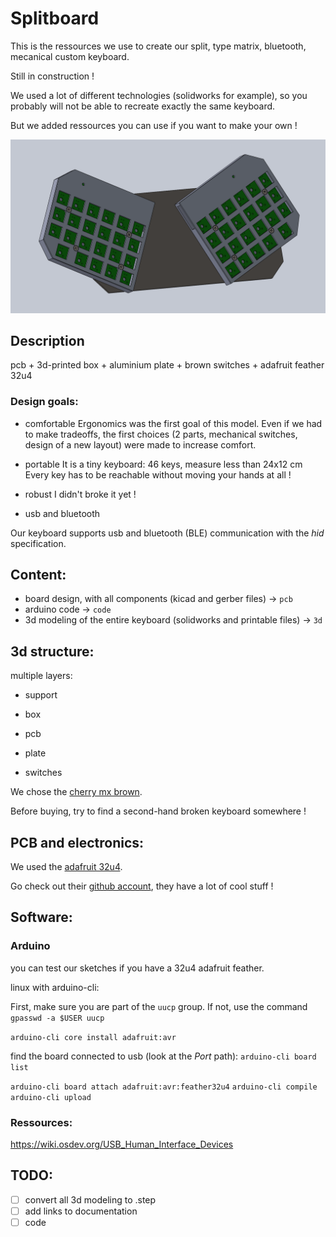 # Splitboard

This is the ressources we use to create our split, type matrix, bluetooth, mecanical custom keyboard.


Still in construction !

We used a lot of different technologies (solidworks for example), so you probably will not be able to recreate exactly the same keyboard.

But we added ressources you can use if you want to make your own !


![3d model](img/3d_1.png)

## Description

pcb + 3d-printed box + aluminium plate + brown switches + adafruit feather 32u4

### Design goals:

- comfortable
	Ergonomics was the first goal of this model.
	Even if we had to make tradeoffs, the first choices (2 parts, mechanical switches, design of a new layout) were made to increase comfort.

- portable
	It is a tiny keyboard: 46 keys, measure less than 24x12 cm
	Every key has to be reachable without moving your hands at all !


- robust
	I didn't broke it yet !
	

- usb and bluetooth

Our keyboard supports usb and bluetooth (BLE) communication with the *hid* specification.


## Content:

 - board design, with all components (kicad and gerber files) -> `pcb`
 - arduino code -> `code`
 - 3d modeling of the entire keyboard (solidworks and printable files) -> `3d`


## 3d structure:

multiple layers:

- support

- box

- pcb

- plate

- switches

We chose the [cherry mx brown](https://www.cherrymx.de/en/mx-original/mx-brown.html).

Before buying, try to find a second-hand broken keyboard somewhere !

## PCB and electronics:

We used the [adafruit 32u4](https://learn.adafruit.com/adafruit-feather-32u4-bluefruit-le/overview).

Go check out their [github account](https://github.com/adafruit), they have a lot of cool stuff !



## Software:

### Arduino

you can test our sketches if you have a 32u4 adafruit feather.


linux with arduino-cli:

First, make sure you are part of the `uucp` group.
If not, use the command `gpasswd -a $USER uucp`

`arduino-cli core install adafruit:avr`

find the board connected to usb (look at the *Port* path):
`arduino-cli board list` 

`arduino-cli board attach adafruit:avr:feather32u4`
`arduino-cli compile`
`arduino-cli upload`


### Ressources:
https://wiki.osdev.org/USB_Human_Interface_Devices


## TODO:

- [ ] convert all 3d modeling to .step
- [ ] add links to documentation
- [ ] code
